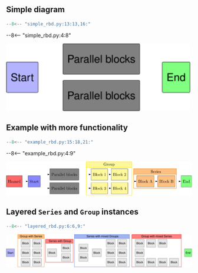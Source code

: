 ## Simple diagram
```python linenums="1"
--8<-- "simple_rbd.py:13:13,16:"
```

--8<-- "simple_rbd.py:4:8"

<img width="500" src='examples/simple_RBD.svg'/>


## Example with more functionality

```python linenums="1"
--8<-- "example_rbd.py:15:18,21:"
```

--8<-- "example_rbd.py:4:9"

<img width="1000" src='examples/example_RBD.svg'/>


## Layered `Series` and `Group` instances

```python linenums="1"
--8<-- "layered_rbd.py:6:6,9:"
```

<img width="1200" src='examples/layered_RBD.svg'/>
